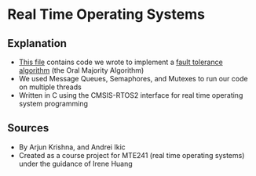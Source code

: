# Real Time Operating Systems
## Explanation
- [This file](https://github.com/arjun-krishna1/real-time-operating-systems/blob/7bb7a763044e05654b6f74e2de5626a4be683ec4/lab5/src/general.c) contains code we wrote to implement a [fault tolerance algorithm](https://www.cs.cornell.edu/courses/cs6410/2016fa/slides/17-distributed-systems-byzantine-agreement.pdf) (the Oral Majority Algorithm)
- We used Message Queues, Semaphores, and Mutexes to run our code on multiple threads
- Written in C using the CMSIS-RTOS2 interface for real time operating system programming
## Sources
- By Arjun Krishna, and Andrei Ikic
- Created as a course project for MTE241 (real time operating systems) under the guidance of Irene Huang
